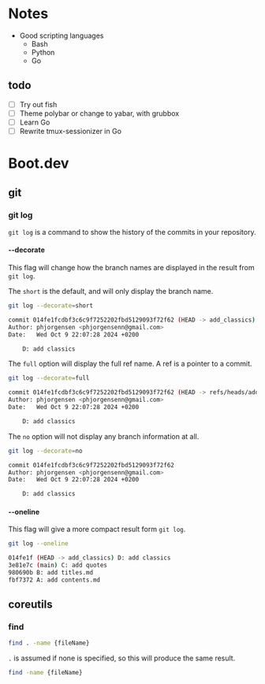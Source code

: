 # Notes

- Good scripting languages
  - Bash
  - Python
  - Go

## todo

- [ ] Try out fish
- [ ] Theme polybar or change to yabar, with grubbox
- [ ] Learn Go
- [ ] Rewrite tmux-sessionizer in Go

# Boot.dev

## git

### git log

`git log` is a command to show the history of the commits in your repository.

#### --decorate

This flag will change how the branch names are displayed in the result from `git log`.

The `short` is the default, and will only display the branch name.

```bash
git log --decorate=short
```

```bash
commit 014fe1fcdbf3c6c9f7252202fbd5129093f72f62 (HEAD -> add_classics)
Author: phjorgensen <phjorgensenn@gmail.com>
Date:   Wed Oct 9 22:07:28 2024 +0200

    D: add classics
```

The `full` option will display the full ref name. A ref is a pointer to a commit.

```bash
git log --decorate=full
```

```bash
commit 014fe1fcdbf3c6c9f7252202fbd5129093f72f62 (HEAD -> refs/heads/add_classics)
Author: phjorgensen <phjorgensenn@gmail.com>
Date:   Wed Oct 9 22:07:28 2024 +0200

    D: add classics
```

The `no` option will not display any branch information at all.

```bash
git log --decorate=no
```

```bash
commit 014fe1fcdbf3c6c9f7252202fbd5129093f72f62
Author: phjorgensen <phjorgensenn@gmail.com>
Date:   Wed Oct 9 22:07:28 2024 +0200

    D: add classics
```

#### --oneline

This flag will give a more compact result form `git log`.

```bash
git log --oneline
```

```bash
014fe1f (HEAD -> add_classics) D: add classics
3e81e7c (main) C: add quotes
980690b B: add titles.md
fbf7372 A: add contents.md
```

## coreutils

### find

```bash
find . -name {fileName}
```

`.` is assumed if none is specified, so this will produce the same result.

```bash
find -name {fileName}
```

